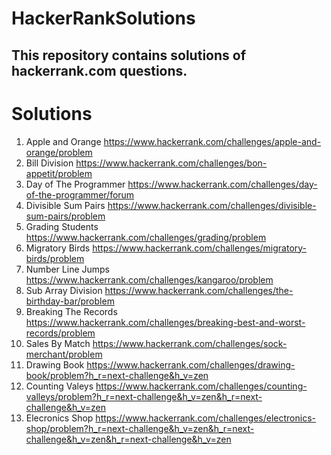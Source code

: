 # HackerRankSolutions

## This repository contains solutions of **hackerrank.com** questions.

# Solutions
1. Apple and Orange https://www.hackerrank.com/challenges/apple-and-orange/problem 
2. Bill Division https://www.hackerrank.com/challenges/bon-appetit/problem
3. Day of The Programmer https://www.hackerrank.com/challenges/day-of-the-programmer/forum
4. Divisible Sum Pairs https://www.hackerrank.com/challenges/divisible-sum-pairs/problem
5. Grading Students https://www.hackerrank.com/challenges/grading/problem
6. Migratory Birds https://www.hackerrank.com/challenges/migratory-birds/problem
7. Number Line Jumps https://www.hackerrank.com/challenges/kangaroo/problem
8. Sub Array Division https://www.hackerrank.com/challenges/the-birthday-bar/problem
9. Breaking The Records https://www.hackerrank.com/challenges/breaking-best-and-worst-records/problem
9. Sales By Match https://www.hackerrank.com/challenges/sock-merchant/problem
10. Drawing Book https://www.hackerrank.com/challenges/drawing-book/problem?h_r=next-challenge&h_v=zen
11. Counting Valeys https://www.hackerrank.com/challenges/counting-valleys/problem?h_r=next-challenge&h_v=zen&h_r=next-challenge&h_v=zen
12. Elecronics Shop https://www.hackerrank.com/challenges/electronics-shop/problem?h_r=next-challenge&h_v=zen&h_r=next-challenge&h_v=zen&h_r=next-challenge&h_v=zen
